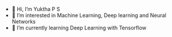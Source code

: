 - 👋 Hi, I’m Yuktha P S
- 👀 I’m interested in Machine Learning, Deep learning and Neural Networks
- 🌱 I’m currently learning Deep Learning with Tensorflow


<!---
psyuktha/psyuktha is a ✨ special ✨ repository because its `README.md` (this file) appears on your GitHub profile.
You can click the Preview link to take a look at your changes.
--->
